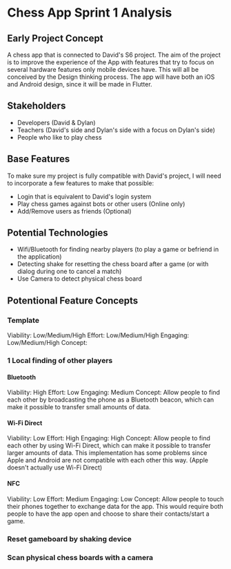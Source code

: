 # Chess App Sprint 1 Analysis

## Early Project Concept

A chess app that is connected to David's S6 project. The aim of the project is to improve the experience of the App with features that try to focus on several hardware features only mobile devices have. This will all be conceived by the Design thinking process. The app will have both an iOS and Android design, since it will be made in Flutter.

## Stakeholders

- Developers (David & Dylan)
- Teachers (David's side and Dylan's side with a focus on Dylan's side)
- People who like to play chess

## Base Features

To make sure my project is fully compatible with David's project, I will need to incorporate a few features to make that possible:

- Login that is equivalent to David's login system
- Play chess games against bots or other users (Online only)
- Add/Remove users as friends (Optional)

## Potential Technologies

- Wifi/Bluetooth for finding nearby players (to play a game or befriend in the application)
- Detecting shake for resetting the chess board after a game (or with dialog during one to cancel a match)
- Use Camera to detect physical chess board

## Potentional Feature Concepts

### Template

Viability: Low/Medium/High
Effort: Low/Medium/High
Engaging: Low/Medium/High
Concept:

### 1 Local finding of other players

#### Bluetooth

Viability: High
Effort: Low
Engaging: Medium
Concept: 
Allow people to find each other by broadcasting the phone as a Bluetooth beacon, which can make it possible to transfer small amounts of data.

#### Wi-Fi Direct

Viability: Low
Effort: High
Engaging: High
Concept: 
Allow people to find each other by using Wi-Fi Direct, which can make it possible to transfer larger amounts of data. This implementation has some problems since Apple and Android are not compatible with each other this way. (Apple doesn't actually use Wi-Fi Direct)

#### NFC

Viability: Low
Effort: Medium
Engaging: Low
Concept:
Allow people to touch their phones together to exchange data for the app. This would require both people to have the app open and choose to share their contacts/start a game.


### Reset gameboard by shaking device

### Scan physical chess boards with a camera